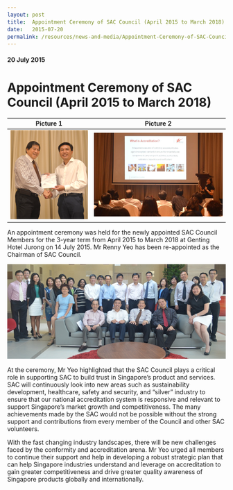 ```yaml
---
layout: post
title:  Appointment Ceremony of SAC Council (April 2015 to March 2018)
date:   2015-07-20
permalink: /resources/news-and-media/Appointment-Ceremony-of-SAC-Council-April-2015-to-March-2018
---
```

#### 20 July 2015
# **Appointment Ceremony of SAC Council (April 2015 to March 2018)**

Picture 1                  |  Picture 2
:-------------------------:|:-------------------------:
![sac-pic1](/images/SAC-pic1.png)  |  ![sac-pic2](/images/SAC-pic2.png)

An appointment ceremony was held for the newly appointed SAC Council Members for the 3-year term from April 2015 to March 2018 at Genting Hotel Jurong on 14 July 2015. Mr Renny Yeo has been re-appointed as the Chairman of SAC Council.

![sac-pic3](/images/SAC-pic3.png)

At the ceremony, Mr Yeo highlighted that the SAC Council plays a critical role in supporting SAC to build trust in Singapore’s product and services. SAC will continuously look into new areas such as sustainability development, healthcare, safety and security, and “silver” industry to ensure that our national accreditation system is responsive and relevant to support Singapore’s market growth and competitiveness. The many achievements made by the SAC would not be possible without the strong support and contributions from every member of the Council and other SAC volunteers.

With the fast changing industry landscapes, there will be new challenges faced by the conformity and accreditation arena. Mr Yeo urged all members to continue their support and help in developing a robust strategic plan that can help Singapore industries understand and leverage on accreditation to gain greater competitiveness and drive greater quality awareness of Singapore products globally and internationally.
